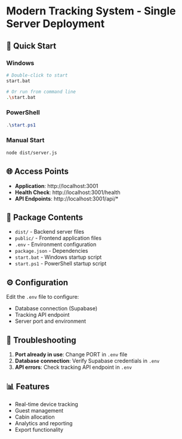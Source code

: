 # Modern Tracking System - Single Server Deployment

## 🚀 Quick Start

### Windows
```bash
# Double-click to start
start.bat

# Or run from command line
.\start.bat
```

### PowerShell
```powershell
.\start.ps1
```

### Manual Start
```bash
node dist/server.js
```

## 🌐 Access Points

- **Application**: http://localhost:3001
- **Health Check**: http://localhost:3001/health
- **API Endpoints**: http://localhost:3001/api/*

## 📁 Package Contents

- `dist/` - Backend server files
- `public/` - Frontend application files
- `.env` - Environment configuration
- `package.json` - Dependencies
- `start.bat` - Windows startup script
- `start.ps1` - PowerShell startup script

## ⚙️ Configuration

Edit the `.env` file to configure:
- Database connection (Supabase)
- Tracking API endpoint
- Server port and environment

## 🔧 Troubleshooting

1. **Port already in use**: Change PORT in `.env` file
2. **Database connection**: Verify Supabase credentials in `.env`
3. **API errors**: Check tracking API endpoint in `.env`

## 📊 Features

- Real-time device tracking
- Guest management
- Cabin allocation
- Analytics and reporting
- Export functionality 